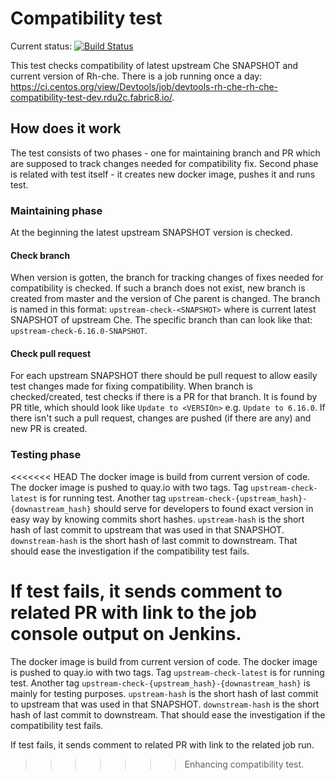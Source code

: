 # Compatibility test

Current status: [![Build Status](https://ci.centos.org/buildStatus/icon?job=devtools-rh-che-rh-che-compatibility-test-dev.rdu2c.fabric8.io)](https://ci.centos.org/view/Devtools/job/devtools-rh-che-rh-che-compatibility-test-dev.rdu2c.fabric8.io/) 

This test checks compatibility of latest upstream Che SNAPSHOT and current version of Rh-che. There is a job running once a day: 
https://ci.centos.org/view/Devtools/job/devtools-rh-che-rh-che-compatibility-test-dev.rdu2c.fabric8.io/.

## How does it work

The test consists of two phases - one for maintaining branch and PR which are supposed to track changes needed for compatibility fix. Second phase is related with test itself - it creates 
new docker image, pushes it and runs test.

### Maintaining phase

At the beginning the latest upstream SNAPSHOT version is checked. 

#### Check branch
When version is gotten, the branch for tracking changes of fixes needed for compatibility is checked. If such a branch does not exist, new branch is created from master and the version of Che 
parent is changed. The branch is named in this format: ```upstream-check-<SNAPSHOT>``` where <SNAPSHOT> is current latest SNAPSHOT of upstream Che. The specific branch than can look like 
that: ```upstream-check-6.16.0-SNAPSHOT```.

#### Check pull request
For each upstream SNAPSHOT there should be pull request to allow easily test changes made for fixing compatibility. When branch is checked/created, test checks if there is a PR for that branch. 
It is found by PR title, which should look like ```Update to <VERSIOn>``` e.g. ```Update to 6.16.0```. 
If there isn't such a pull request, changes are pushed (if there are any) and new PR is created. 

### Testing phase
<<<<<<< HEAD
The docker image is build from current version of code. The docker image is pushed to quay.io with two tags. Tag ```upstream-check-latest``` is for running test. Another tag 
```upstream-check-{upstream_hash}-{downastream_hash}``` should serve for developers to found exact version in easy way by knowing commits short hashes. 
```upstream-hash``` is the short hash of last commit to upstream that was used in that SNAPSHOT.
```downstream-hash``` is the short hash of last commit to downstream. That should ease the investigation if the compatibility test fails.

If test fails, it sends comment to related PR with link to the job console output on Jenkins.
=======

The docker image is build from current version of code. The docker image is pushed to quay.io with two tags. Tag ```upstream-check-latest``` is for running test. Another tag 
```upstream-check-{upstream_hash}-{downastream_hash}``` is mainly for testing purposes. ```upstream-hash``` is the short hash of last commit to upstream that was used in that SNAPSHOT.
```downstream-hash``` is the short hash of last commit to downstream. That should ease the investigation if the compatibility test fails.

If test fails, it sends comment to related PR with link to the related job run.
>>>>>>> Enhancing compatibility test.
